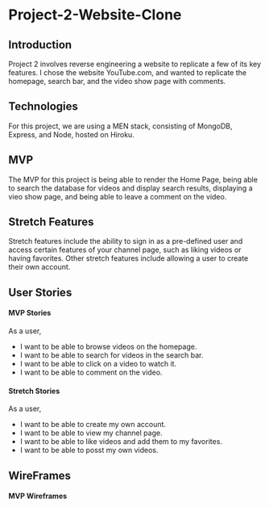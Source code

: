 # Project-2-Website-Clone

## Introduction
Project 2 involves reverse engineering a website to replicate a few of its key features.
I chose the website YouTube.com, and wanted to replicate the homepage, search bar, and the video show page with comments.

## Technologies
For this project, we are using a MEN stack, consisting of MongoDB, Express, and Node, hosted on Hiroku.

## MVP
The MVP for this project is being able to render the Home Page, being able to search the database for videos and display search results, displaying a vieo show page, and being able to leave a comment on the video.

## Stretch Features
Stretch features include the ability to sign in as a pre-defined user and access certain features of your channel page, such as liking videos or having favorites. Other stretch features include allowing a user to create their own account.

## User Stories
#### MVP Stories
As a user,
 * I want to be able to browse videos on the homepage.
 * I want to be able to search for videos in the search bar.
 * I want to be able to click on a video to watch it.
 * I want to be able to comment on the video.
#### Stretch Stories
As a user, 
 * I want to be able to create my own account.
 * I want to be able to view my channel page.
 * I want to be able to like videos and add them to my favorites.
 * I want to be able to posst my own videos.

## WireFrames
 #### MVP Wireframes
 

